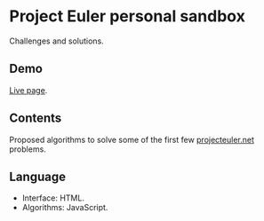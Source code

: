 # Project Euler personal sandbox

Challenges and solutions.

## Demo

[Live page](https://eyla-mckay.github.io/Project-Euler/).

## Contents

Proposed algorithms to solve some of the first few [projecteuler.net](https://projecteuler.net/) problems.

## Language

- Interface: HTML.
- Algorithms: JavaScript.